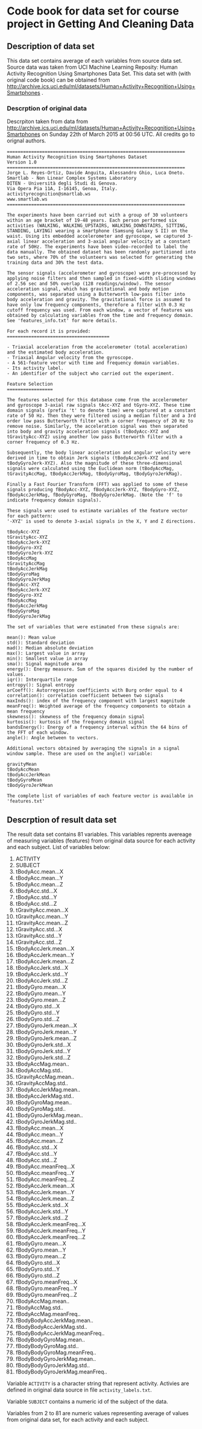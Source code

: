 # Code book for data set for course project in Getting And Cleaning Data

## Description of data set

This data set contains average of each variables from source data set. Source data was taken from UCI Machine Learning Reposity: Human Activity Recognition Using Smartphones Data Set. This data set with (with original code book) can be obtained from http://archive.ics.uci.edu/ml/datasets/Human+Activity+Recognition+Using+Smartphones .

### Descrption of original data

Descrpiton taken from data from http://archive.ics.uci.edu/ml/datasets/Human+Activity+Recognition+Using+Smartphones on Sunday 22th of March 2015 at 00:56 UTC.
All credits go to orignal authors.

```
==================================================================
Human Activity Recognition Using Smartphones Dataset
Version 1.0
==================================================================
Jorge L. Reyes-Ortiz, Davide Anguita, Alessandro Ghio, Luca Oneto.
Smartlab - Non Linear Complex Systems Laboratory
DITEN - Università degli Studi di Genova.
Via Opera Pia 11A, I-16145, Genoa, Italy.
activityrecognition@smartlab.ws
www.smartlab.ws
==================================================================

The experiments have been carried out with a group of 30 volunteers within an age bracket of 19-48 years. Each person performed six activities (WALKING, WALKING_UPSTAIRS, WALKING_DOWNSTAIRS, SITTING, STANDING, LAYING) wearing a smartphone (Samsung Galaxy S II) on the waist. Using its embedded accelerometer and gyroscope, we captured 3-axial linear acceleration and 3-axial angular velocity at a constant rate of 50Hz. The experiments have been video-recorded to label the data manually. The obtained dataset has been randomly partitioned into two sets, where 70% of the volunteers was selected for generating the training data and 30% the test data. 

The sensor signals (accelerometer and gyroscope) were pre-processed by applying noise filters and then sampled in fixed-width sliding windows of 2.56 sec and 50% overlap (128 readings/window). The sensor acceleration signal, which has gravitational and body motion components, was separated using a Butterworth low-pass filter into body acceleration and gravity. The gravitational force is assumed to have only low frequency components, therefore a filter with 0.3 Hz cutoff frequency was used. From each window, a vector of features was obtained by calculating variables from the time and frequency domain. See 'features_info.txt' for more details. 

For each record it is provided:
======================================

- Triaxial acceleration from the accelerometer (total acceleration) and the estimated body acceleration.
- Triaxial Angular velocity from the gyroscope. 
- A 561-feature vector with time and frequency domain variables. 
- Its activity label. 
- An identifier of the subject who carried out the experiment.

Feature Selection 
=================

The features selected for this database come from the accelerometer and gyroscope 3-axial raw signals tAcc-XYZ and tGyro-XYZ. These time domain signals (prefix 't' to denote time) were captured at a constant rate of 50 Hz. Then they were filtered using a median filter and a 3rd order low pass Butterworth filter with a corner frequency of 20 Hz to remove noise. Similarly, the acceleration signal was then separated into body and gravity acceleration signals (tBodyAcc-XYZ and tGravityAcc-XYZ) using another low pass Butterworth filter with a corner frequency of 0.3 Hz. 

Subsequently, the body linear acceleration and angular velocity were derived in time to obtain Jerk signals (tBodyAccJerk-XYZ and tBodyGyroJerk-XYZ). Also the magnitude of these three-dimensional signals were calculated using the Euclidean norm (tBodyAccMag, tGravityAccMag, tBodyAccJerkMag, tBodyGyroMag, tBodyGyroJerkMag). 

Finally a Fast Fourier Transform (FFT) was applied to some of these signals producing fBodyAcc-XYZ, fBodyAccJerk-XYZ, fBodyGyro-XYZ, fBodyAccJerkMag, fBodyGyroMag, fBodyGyroJerkMag. (Note the 'f' to indicate frequency domain signals). 

These signals were used to estimate variables of the feature vector for each pattern:  
'-XYZ' is used to denote 3-axial signals in the X, Y and Z directions.

tBodyAcc-XYZ
tGravityAcc-XYZ
tBodyAccJerk-XYZ
tBodyGyro-XYZ
tBodyGyroJerk-XYZ
tBodyAccMag
tGravityAccMag
tBodyAccJerkMag
tBodyGyroMag
tBodyGyroJerkMag
fBodyAcc-XYZ
fBodyAccJerk-XYZ
fBodyGyro-XYZ
fBodyAccMag
fBodyAccJerkMag
fBodyGyroMag
fBodyGyroJerkMag

The set of variables that were estimated from these signals are: 

mean(): Mean value
std(): Standard deviation
mad(): Median absolute deviation 
max(): Largest value in array
min(): Smallest value in array
sma(): Signal magnitude area
energy(): Energy measure. Sum of the squares divided by the number of values. 
iqr(): Interquartile range 
entropy(): Signal entropy
arCoeff(): Autorregresion coefficients with Burg order equal to 4
correlation(): correlation coefficient between two signals
maxInds(): index of the frequency component with largest magnitude
meanFreq(): Weighted average of the frequency components to obtain a mean frequency
skewness(): skewness of the frequency domain signal 
kurtosis(): kurtosis of the frequency domain signal 
bandsEnergy(): Energy of a frequency interval within the 64 bins of the FFT of each window.
angle(): Angle between to vectors.

Additional vectors obtained by averaging the signals in a signal window sample. These are used on the angle() variable:

gravityMean
tBodyAccMean
tBodyAccJerkMean
tBodyGyroMean
tBodyGyroJerkMean

The complete list of variables of each feature vector is available in 'features.txt'

```

## Descrption of result data set

The result data set contains 81 variables. This variables reprents avereage of measuring variables (features) from original data source for each activity and each subject. List of variables below:

1.  ACTIVITY
2.	SUBJECT
3.	tBodyAcc.mean...X
4.	tBodyAcc.mean...Y
5.	tBodyAcc.mean...Z
6.	tBodyAcc.std...X
7.	tBodyAcc.std...Y
8.	tBodyAcc.std...Z
9.	tGravityAcc.mean...X
10.	tGravityAcc.mean...Y
11.	tGravityAcc.mean...Z
12.	tGravityAcc.std...X
13.	tGravityAcc.std...Y
14.	tGravityAcc.std...Z
15.	tBodyAccJerk.mean...X
16.	tBodyAccJerk.mean...Y
17.	tBodyAccJerk.mean...Z
18.	tBodyAccJerk.std...X
19.	tBodyAccJerk.std...Y
20.	tBodyAccJerk.std...Z
21.	tBodyGyro.mean...X
22.	tBodyGyro.mean...Y
23.	tBodyGyro.mean...Z
24.	tBodyGyro.std...X
25.	tBodyGyro.std...Y
26.	tBodyGyro.std...Z
27.	tBodyGyroJerk.mean...X
28.	tBodyGyroJerk.mean...Y
29.	tBodyGyroJerk.mean...Z
30.	tBodyGyroJerk.std...X
31.	tBodyGyroJerk.std...Y
32.	tBodyGyroJerk.std...Z
33.	tBodyAccMag.mean..
34.	tBodyAccMag.std..
35.	tGravityAccMag.mean..
36.	tGravityAccMag.std..
37.	tBodyAccJerkMag.mean..
38.	tBodyAccJerkMag.std..
39.	tBodyGyroMag.mean..
40.	tBodyGyroMag.std..
41.	tBodyGyroJerkMag.mean..
42.	tBodyGyroJerkMag.std..
43.	fBodyAcc.mean...X
44.	fBodyAcc.mean...Y
45.	fBodyAcc.mean...Z
46.	fBodyAcc.std...X
47.	fBodyAcc.std...Y
48.	fBodyAcc.std...Z
49.	fBodyAcc.meanFreq...X
50.	fBodyAcc.meanFreq...Y
51.	fBodyAcc.meanFreq...Z
52.	fBodyAccJerk.mean...X
53.	fBodyAccJerk.mean...Y
54.	fBodyAccJerk.mean...Z
55.	fBodyAccJerk.std...X
56.	fBodyAccJerk.std...Y
57.	fBodyAccJerk.std...Z
58.	fBodyAccJerk.meanFreq...X
59.	fBodyAccJerk.meanFreq...Y
60.	fBodyAccJerk.meanFreq...Z
61.	fBodyGyro.mean...X
62.	fBodyGyro.mean...Y
63.	fBodyGyro.mean...Z
64.	fBodyGyro.std...X
65.	fBodyGyro.std...Y
66.	fBodyGyro.std...Z
67.	fBodyGyro.meanFreq...X
68.	fBodyGyro.meanFreq...Y
69.	fBodyGyro.meanFreq...Z
70.	fBodyAccMag.mean..
71.	fBodyAccMag.std..
72.	fBodyAccMag.meanFreq..
73.	fBodyBodyAccJerkMag.mean..
74.	fBodyBodyAccJerkMag.std..
75.	fBodyBodyAccJerkMag.meanFreq..
76.	fBodyBodyGyroMag.mean..
77.	fBodyBodyGyroMag.std..
78.	fBodyBodyGyroMag.meanFreq..
79.	fBodyBodyGyroJerkMag.mean..
80.	fBodyBodyGyroJerkMag.std..
81.	fBodyBodyGyroJerkMag.meanFreq..

Variable ```ACTIVITY``` is a character string that represent activity. Activies are defined in original data source in file ```activity_labels.txt```.

Variable ```SUBJECT``` contains a numeric id of the subject of the data.

Variables from 2 to 81 are numeric values representing average of values from original data set, for each activity and each subject.
